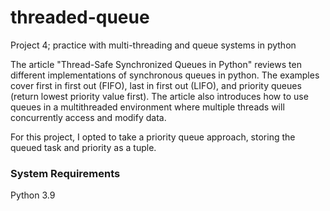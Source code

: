 # threaded-queue
Project 4; practice with multi-threading and queue systems in python

The article "Thread-Safe Synchronized Queues in Python" reviews ten different implementations of synchronous queues in python. The examples cover first in first out (FIFO), last in first out (LIFO), and priority queues (return lowest priority value first). The article also introduces how to use queues in a multithreaded environment where multiple threads will concurrently access and modify data. 

For this project, I opted to take a priority queue approach, storing the queued task and priority as a tuple. 

### System Requirements
Python 3.9
